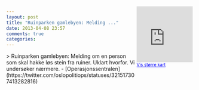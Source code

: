 ```yaml
---
layout: post
title: "Ruinparken gamlebyen: Melding ..."
date: 2013-04-08 23:57
comments: true
categories: 
---
```

<div style="float:right; margin:5px; position:relative;top:-130px;"><iframe width="150" height="150" frameborder="0" scrolling="no" marginheight="0" marginwidth="0" src="http://maps.google.com/maps?q=Parkenga,+Oslo&hl=no&t=m&z=14&output=embed&iwloc=&"></iframe><br/><small><a href="http://maps.google.com/maps?q=Parkenga,+Oslo&hl=no&t=m&z=14&source=embed&iwloc=A" style="color:#0000FF;text-align:left" target="_new">Vis st&oslash;rre kart</a></small></div>
> Ruinparken gamlebyen: Melding om en person som skal hakke løs stein fra ruiner. Uklart hvorfor. Vi undersøker nærmere.
- [Operasjonssentralen](https://twitter.com/oslopolitiops/statuses/321517307413282816)
